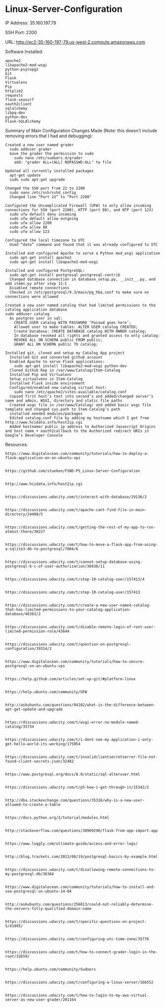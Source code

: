 # Linux-Server-Configuration
IP Address: 35.160.197.79

SSH Port: 2200

URL: http://ec2-35-160-197-79.us-west-2.compute.amazonaws.com

Software Installed:

	apache2
	libapache2-mod-wsgi
	python-psycopg2
	Git
	Flask
	Virtualenv
	Pip
	httplib2
	requests
	flask-seasurf
	oauth2client
	sqlalchemy
	libpq-dev
	python-dev
	Flask-SQLAlchemy
  
Summary of Main Configuration Changes Made (Note: this doesn’t include removing errors that I had and debugging):

	Created a new user named grader
	  sudo adduser grader
	  Gave the grader the permission to sudo
	    sudo nano /etc/sudoers.d/grader
	    add: "grader ALL=(ALL) NOPASSWD:ALL" to file
	    
	Updated all currently installed packages
	  apt-get update
	  sudo sudo apt-get upgrade
	  
	Changed the SSH port from 22 to 2200
	  sudo nano /etc/ssh/sshd_config
	  Changed line “Port 22” to “Port 2200"
	  
	Configured the Uncomplicated Firewall (UFW) to only allow incoming connections for SSH (port 2200), HTTP (port 80), and NTP (port 123)
	  sudo ufw default deny incoming
	  sudo ufw default allow outgoing
	  sudo ufw allow 2200
	  sudo ufw allow 80
	  sudo ufw allow 123
	  
	Configured the local timezone to UTC
	  Used “date” command and found that it was already configured to UTC
	  
	Installed and configured Apache to serve a Python mod_wsgi application
	  sudo apt-get install apache2
	  sudo apt-get install libapache2-mod-wsgi
	  
	Installed and configured PostgreSQL:
	  sudo apt-get install postgresql postgresql-contrib
	  Changed database connection in database_setup.py, __init__.py, and add items.py after step 11:C
	  Disabled remote connections
	  Checked in /etc/postgresql/9.3/main/pg_hba.conf to make sure no connections were allowed
	
	Created a new user named catalog that had limited permissions to the catalog application database
	sudo adduser catalog
	  As postgres user in sql:
	    CREATE USER catalog WITH PASSWORD ‘Passwd goes here’;
	    Allowed user to make tables: ALTER USER catalog CREATED;
	    Create Database: CREATE DATABASE catalog WITH OWNER catalog;
	    In database revoked all rights and granted access to only catalog: 
	    REVOKE ALL ON SCHEMA public FROM public;
	    GRANT ALL ON SCHEMA public TO catalog;
	
	Installed git, cloned and setup my Catalog App project 
	  Installed Git and connected github account
	  Enabled Apache to serve Flask applications:
	    sudo apt-get install libapache2-mod-wsgi python-dev
	  Cloned Github Rep in /var/www/Catalog/Item-Catalog
	  Installed Pip and Virtualenv
	  Setup virtualvenv in Item-Catalog
	  Installed Flask inside environment
	  Configured/enabled new catalog virtual host:
	    sudo nano /etc/apache2/sites-available/catalog.conf
	  Copied first host’s text into second’s and added/changed server’s name and admin, WSGI, directory and static file paths
	  Created wsgi file in /var/www/Catalog/ and added basic wsgi file template and changed sys.path to Item-Catalog’s path
	  installed needed modules/packages
	  Edited catalog.conf file by adding my hostname which I got from http://www.hcidata.info/host2ip.cgi
	  Added hostname/ public ip address to Authorized Javascript Origins and host name + oauth2callback to the Authorized redirect URIs in Google’s Developer Console


Resources:

	https://www.digitalocean.com/community/tutorials/how-to-deploy-a-flask-application-on-an-ubuntu-vps


	https://github.com/stueken/FSND-P5_Linux-Server-Configuration


	http://www.hcidata.info/host2ip.cgi


	https://discussions.udacity.com/t/interact-with-database/29136/2


	https://discussions.udacity.com/t/apache-cant-find-file-in-main-directory/24498/5


	https://discussions.udacity.com/t/getting-the-rest-of-my-app-to-run-almost-there/30237


	https://discussions.udacity.com/t/how-to-move-a-flask-app-from-using-a-sqlite3-db-to-postgresql/7004/6


	https://discussions.udacity.com/t/cannot-setup-database-using-postgresql-b-c-of-user-authorization/30430/11


	https://discussions.udacity.com/t/step-10-catalog-user/157413/4


	https://discussions.udacity.com/t/step-10-catalog-user/157413


	https://discussions.udacity.com/t/create-a-new-user-named-catalog-that-has-limited-permissions-to-your-catalog-application-database/46363/2


	https://discussions.udacity.com/t/disable-remote-login-of-root-user-limited-permission-role/43644


	https://discussions.udacity.com/t/question-on-postgresql-configuration/39314/2


	https://www.digitalocean.com/community/tutorials/how-to-secure-postgresql-on-an-ubuntu-vps


	https://help.github.com/articles/set-up-git/#platform-linux


	https://help.ubuntu.com/community/UFW


	http://askubuntu.com/questions/94102/what-is-the-difference-between-apt-get-update-and-upgrade


	https://discussions.udacity.com/t/wsgi-error-no-module-named-catalog/35734


	https://discussions.udacity.com/t/i-dont-see-my-application-i-only-get-hello-world-its-working/175954


	https://discussions.udacity.com/t/invalidclientsecretserror-file-not-found-client-secrets-json/32482


	https://www.postgresql.org/docs/8.0/static/sql-alteruser.html


	https://discussions.udacity.com/t/p5-how-i-got-through-it/15342/2


	http://dba.stackexchange.com/questions/35316/why-is-a-new-user-allowed-to-create-a-table


	https://docs.python.org/2/tutorial/modules.html


	http://stackoverflow.com/questions/30969296/flask-from-app-import-app


	https://www.loggly.com/ultimate-guide/access-and-error-logs/


	http://blog.trackets.com/2013/08/19/postgresql-basics-by-example.html


	https://discussions.udacity.com/t/disallowing-remote-connections-to-my-postgresql-db/36364


	https://www.digitalocean.com/community/tutorials/how-to-install-and-use-postgresql-on-ubuntu-14-04


	http://askubuntu.com/questions/256013/could-not-reliably-determine-the-servers-fully-qualified-domain-name


	https://discussions.udacity.com/t/specific-questions-on-project-5/41095/


	https://discussions.udacity.com/t/configuring-utc-time-zone/35776


	https://discussions.udacity.com/t/how-to-connect-grader-login-in-the-root/32659/


	https://help.ubuntu.com/community/Sudoers


	https://discussions.udacity.com/t/configuring-a-linux-server/166552


	https://discussions.udacity.com/t/how-to-login-to-my-aws-virtual-server-as-new-user-grader/201164



